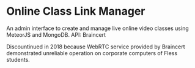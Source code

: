 # Online Class Link Manager

An admin interface to create and manage live online video classes using MeteorJS and MongoDB.
API: Braincert

Discountinued in 2018 because WebRTC service provided by Braincert demonstrated unreliable operation on corporate computers of Fless students.
